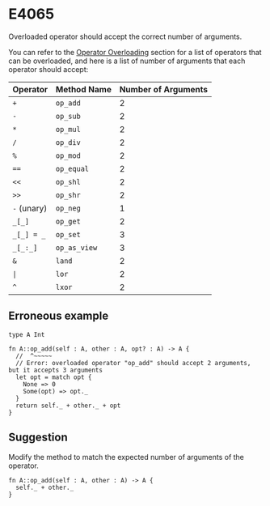 # E4065

Overloaded operator should accept the correct number of arguments.

You can refer to the [Operator Overloading](../methods.md#operator-overloading)
section for a list of operators that can be overloaded, and here is a list of
number of arguments that each operator should accept:

| Operator | Method Name | Number of Arguments |
|----------|--------------|---------------------|
| `+` | `op_add` | 2 |
| `-` | `op_sub` | 2 |
| `*` | `op_mul` | 2 |
| `/` | `op_div` | 2 |
| `%` | `op_mod` | 2 |
| `==` | `op_equal` | 2 |
| `<<` | `op_shl` | 2 |
| `>>` | `op_shr` | 2 |
| `-` (unary) | `op_neg` | 1 |
| `_[_]` | `op_get` | 2 |
| `_[_] = _` | `op_set` | 3 |
| `_[_:_]` | `op_as_view` | 3 |
| `&` | `land` | 2 |
| `\|` | `lor` | 2 |
| `^` | `lxor` | 2 |

## Erroneous example

```moonbit
type A Int

fn A::op_add(self : A, other : A, opt? : A) -> A {
  //  ^~~~~~
  // Error: overloaded operator "op_add" should accept 2 arguments, but it accepts 3 arguments
  let opt = match opt {
    None => 0
    Some(opt) => opt._
  }
  return self._ + other._ + opt
}
```

## Suggestion

Modify the method to match the expected number of arguments of the operator.

```moonbit
fn A::op_add(self : A, other : A) -> A {
  self._ + other._
}
```
